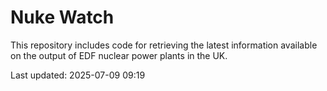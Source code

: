 # Nuke Watch

This repository includes code for retrieving the latest information available on the output of EDF nuclear power plants in the UK.

Last updated: 2025-07-09 09:19